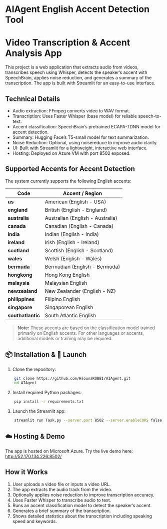 # AIAgent English Accent Detection Tool
# Video Transcription & Accent Analysis App

This project is a web application that extracts audio from videos, transcribes speech using Whisper, detects the speaker’s accent with SpeechBrain, applies noise reduction, and generates a summary of the transcription. The app is built with Streamlit for an easy-to-use interface.

## Technical Details
- Audio extraction: FFmpeg converts video to WAV format.
- Transcription: Uses Faster Whisper (base model) for reliable speech-to-text.
- Accent classification: SpeechBrain’s pretrained ECAPA-TDNN model for accent detection.
- Summary: Hugging Face’s T5-small model for text summarization.
- Noise Reduction: Optional, using noisereduce to improve audio clarity.
- UI: Built with Streamlit for a lightweight, interactive web interface.
- Hosting: Deployed on Azure VM with port 8502 exposed.

## Supported Accents for Accent Detection

The system currently supports the following English accents:

| Code          | Accent / Region               |
| ------------- | ---------------------------- |
| **us**        | American (English - USA)      |
| **england**   | British (English - England)   |
| **australia** | Australian (English - Australia) |
| **canada**    | Canadian (English - Canada)   |
| **india**     | Indian (English - India)      |
| **ireland**   | Irish (English - Ireland)     |
| **scotland**  | Scottish (English - Scotland) |
| **wales**     | Welsh (English - Wales)       |
| **bermuda**   | Bermudian (English - Bermuda) |
| **hongkong**  | Hong Kong English             |
| **malaysia**  | Malaysian English             |
| **newzealand**| New Zealander (English - NZ)  |
| **philippines**| Filipino English             |
| **singapore** | Singaporean English           |
| **southatlantic** | South Atlantic English     |

> **Note:** These accents are based on the classification model trained primarily on English accents. For other languages or accents, additional models or training may be required.

## 📦 Installation & 🚀 Launch
1. Clone the repository:
```bash
    git clone https://github.com/HsounaKOBBI/AIAgent.git
    cd AIAgent
```
2. Install required Python packages:
```bash
    pip install -r requirements.txt
```
3. Launch the Streamlit app:
```bash
    streamlit run Task.py --server.port 8502 --server.enableCORS false --server.address 0.0.0.0
```
## ☁️ Hosting & Demo
The app is hosted on Microsoft Azure.
Try the live demo here: http://52.170.134.226:8502/

## How it Works
1. User uploads a video file or inputs a video URL.
2. The app extracts the audio track from the video.
3. Optionally applies noise reduction to improve transcription accuracy.
4. Uses Faster Whisper to transcribe audio to text.
5. Runs an accent classification model to detect the speaker’s accent.
6. Generates a brief summary of the transcription.
7. Shows detailed statistics about the transcription including speaking speed and keywords.

